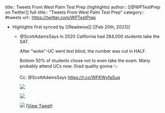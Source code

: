 title:: Tweets From West Palm Test Prep (highlights)
author:: [[@WPTestPrep on Twitter]]
full-title:: "Tweets From West Palm Test Prep"
category:: #tweets
url:: https://twitter.com/WPTestPrep

- Highlights first synced by [[Readwise]] [[Feb 20th, 2023]]
	- @ScottAdamsSays In 2020 California had 284,000 students take the SAT.
	  
	  After "woke"-UC went test blind, the number was cut in HALF.
	  
	  Bottom 50% of students chose not to even take the exam. Many probably attend UCs now. Grad quality gonna 📉
	  
	  Cc: @ScottAdamsSays https://t.co/WFKWyfaSuq
	  
	  ![](https://pbs.twimg.com/media/Ff1on21X0AUis5y.jpg)
	  
	  ![](https://pbs.twimg.com/media/Ff1on_FXEAEh0IC.jpg)
	  
	  ![](https://pbs.twimg.com/media/Ff1ooJ0WYAMBS8_.jpg) ([View Tweet](https://twitter.com/WPTestPrep/status/1584537684563103744))